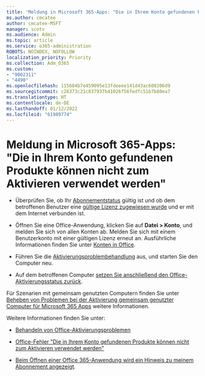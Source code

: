 ```yaml
---
title: 'Meldung in Microsoft 365-Apps: "Die in Ihrem Konto gefundenen Produkte können nicht zum Aktivieren verwendet werden"'
ms.author: cmcatee
author: cmcatee-MSFT
manager: scotv
ms.audience: Admin
ms.topic: article
ms.service: o365-administration
ROBOTS: NOINDEX, NOFOLLOW
localization_priority: Priority
ms.collection: Adm_O365
ms.custom:
- "9002311"
- "4490"
ms.openlocfilehash: 115684b7e459095e13fdeeee141d43ac608206d9
ms.sourcegitcommit: c26373c21c837937b41026f56fedfc51b7b80ea7
ms.translationtype: HT
ms.contentlocale: de-DE
ms.lasthandoff: 01/12/2022
ms.locfileid: "61989774"
---
```

# <a name="microsoft-365-apps-message---the-products-we-found-in-your-account-cant-be-used-to-activate"></a>Meldung in Microsoft 365-Apps: "Die in Ihrem Konto gefundenen Produkte können nicht zum Aktivieren verwendet werden"

- Überprüfen Sie, ob Ihr [Abonnementstatus](https://support.office.com/article/unlicensed-product-and-activation-errors-in-office-0d23d3c0-c19c-4b2f-9845-5344fedc4380#bkmk_checksubscription) gültig ist und ob dem betroffenen Benutzer eine [gültige Lizenz zugewiesen wurde](https://support.office.com/article/997596B5-4173-4627-B915-36ABAC6786DC?wt.mc_id=Alchemy_ClientDIA) und er mit dem Internet verbunden ist. 

- Öffnen Sie eine Office-Anwendung, klicken Sie auf **Datei > Konto**, und melden Sie sich von allen Konten ab. Melden Sie sich mit einem Benutzerkonto mit einer gültigen Lizenz erneut an. Ausführliche Informationen finden Sie unter [Konten in Office](https://support.office.com/article/accounts-in-office-628ea040-f265-49de-b986-be09c3ebf8a9).

- Führen Sie die [Aktivierungsproblembehandlung](https://aka.ms/SARA-OfficeActivation-Alchemy) aus, und starten Sie den Computer neu.

- Auf dem betroffenen Computer [setzen Sie anschließend den Office-Aktivierungsstatus zurück](https://docs.microsoft.com/office/troubleshoot/activation/reset-office-365-proplus-activation-state).

Für Szenarien mit gemeinsam genutzten Computern finden Sie unter [Beheben von Problemen bei der Aktivierung gemeinsam genutzter Computer für Microsoft 365 Apps](https://docs.microsoft.com/DeployOffice/troubleshoot-shared-computer-activation) weitere Informationen.

Weitere Informationen finden Sie unter: 

- [Behandeln von Office-Aktivierungsproblemen](https://support.office.com/article/unlicensed-product-and-activation-errors-in-office-0d23d3c0-c19c-4b2f-9845-5344fedc4380)

- [Office-Fehler "Die in Ihrem Konto gefundenen Produkte können nicht zum Aktivieren verwendet werden"](https://support.office.com/article/office-error-the-products-we-found-in-your-account-can-t-be-used-to-activate-c9f9a0b3-5aae-4131-8077-21e6a59f141e)

- [Beim Öffnen einer Office 365-Anwendung wird ein Hinweis zu meinem Abonnement angezeigt](https://support.office.com/article/a-subscription-notice-appears-when-i-open-an-office-365-application-4cabe32c-f594-4c0e-9191-3d3ade10cceb).
